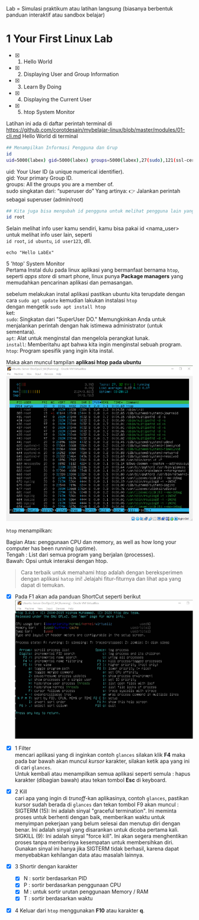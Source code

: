 Lab = Simulasi praktikum atau latihan langsung (biasanya berbentuk panduan interaktif atau sandbox belajar)  
# 1 Your First Linux Lab

- [x] 1. Hello World 
- [x] 2. Displaying User and Group Information
- [x] 3. Learn By Doing
- [x] 4. Displaying the Current User
- [x] 5. htop System Monitor

Latihan ini ada di daftar perintah terminal di https://github.com/corotdesain/mybelajar-linux/blob/master/modules/01-cli.md
Hello World di terminal
```bash
## Menampilkan Informasi Pengguna dan Grup
id
uid=5000(labex) gid=5000(labex) groups=5000(labex),27(sudo),121(ssl-cert),5002(public)
```
uid: Your User ID (a unique numerical identifier).  
gid: Your primary Group ID.  
groups: All the groups you are a member of.  
sudo singkatan dari:
“superuser do”
Yang artinya: 👉 Jalankan perintah sebagai superuser (admin/root)

```bash
## Kita juga bisa mengubah id pengguna untuk melihat pengguna lain yang ada (yang aktif/yang login)
id root
```
Selain melihat info user kamu sendiri, kamu bisa pakai id <nama_user> untuk melihat info user lain, seperti  
`id root`, `id ubuntu`, `id user123`, dll.



```
echo "Hello LabEx"

```
5 'htop' System Monitor  
Pertama Instal dulu pada linux aplikasi yang bermanfaat bernama `htop`, seperti *apps store* di smart phone, linux punya __Package managers__ yang memudahkan pencarinan aplikasi dan pemasangan.  

sebelum melakukan instal aplikasi pastikan ubuntu kita terupdate dengan cara `sudo apt update` 
kemudian lakukan instalasi `htop`  
dengan mengetik `sudo apt install htop`  
ket:  
`sudo`: Singkatan dari "SuperUser DO." Memungkinkan Anda untuk menjalankan perintah dengan hak istimewa administrator (untuk sementara).  
`apt`: Alat untuk menginstal dan mengelola perangkat lunak.  
`install`: Memberitahu apt bahwa kita ingin menginstal sebuah program.  
`htop`: Program spesifik yang ingin kita instal.  

  Maka akan muncul tampilan __aplikasi htop pada ubuntu__  
![aplikasi htop pada ubuntu ](images/htop.jpg)  

` htop ` menampilkan:

Bagian Atas: penggunaan CPU dan memory, as well as how long your computer has been running (uptime).  
Tengah : List dari semua program yang berjalan (processes).  
Bawah: Opsi untuk interaksi dengan htop.  

> Cara terbaik untuk memahami htop adalah dengan bereksperimen dengan aplikasi `hatop` ini! Jelajahi fitur-fiturnya dan lihat apa yang dapat di temukan.  

- [x] Pada F1 akan ada panduan ShortCut seperti berikut
![Shortcut pada `htop` ](images/Shortcut.jpg)  

- [x] 1 Filter  
mencari aplikasi yang di inginkan contoh `glances` silakan klik __F4__ maka pada bar bawah akan muncul *kursor* karakter, silakan ketik apa yang ini di cari `glances`.  
Untuk kembali atau menampilkan semua aplikasi seperti semula : hapus karakter (dibagian bawah) atau tekan tombol __Esc__ di keyboard.   
- [x] 2 Kill  
cari apa yang ingin di *trunoff*-kan aplikasinya, contoh `glances`, pastikan kursor sudah berada di `glances` dan tekan tombol F9 
akan muncul :  
SIGTERM (15): Ini adalah sinyal "graceful termination". Ini meminta proses untuk berhenti dengan baik, memberikan waktu untuk menyimpan pekerjaan yang belum selesai dan menutup diri dengan benar. Ini adalah sinyal yang disarankan untuk dicoba pertama kali.  
SIGKILL (9): Ini adalah sinyal "force kill". Ini akan segera menghentikan proses tanpa memberinya kesempatan untuk membersihkan diri. Gunakan sinyal ini hanya jika SIGTERM tidak berhasil, karena dapat menyebabkan kehilangan data atau masalah lainnya.  

- [x] 3 Shortir dengan karakter  
    - [x]    N : sortir berdasarkan PID
    - [x]    P : sortir berdasarkan penggunaan CPU
    - [x]    M : untuk sortir urutan penggunaan Memory / RAM  
    - [x]    T : sortir berdasarkan waktu

- [x] 4 Keluar dari `htop` menggunakan __F10__ atau karakter __q__.    

